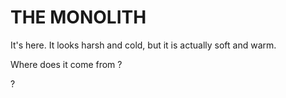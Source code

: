 # THE MONOLITH

It's here. It looks harsh and cold, but it is actually soft and warm.

Where does it come from ?



?
